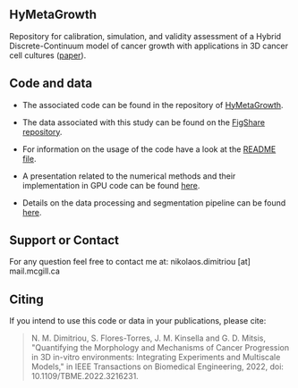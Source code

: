 ## HyMetaGrowth

Repository for calibration, simulation, and validity assessment of a
Hybrid Discrete-Continuum model of cancer growth with applications in
3D cancer cell cultures ([paper](https://www.biorxiv.org/content/10.1101/2021.11.16.468856v2)).

## Code and data
- The associated code can be found in the repository of [HyMetaGrowth](https://github.com/NMDimitriou/HyMetaGrowth).

- The data associated with this study can be found on the [FigShare repository](https://figshare.com/projects/3D-GROWTH-MDA-MB-231-SERIES-12/118989).

- For information on the usage of the code have a look at the [README file](https://github.com/NMDimitriou/HyMetaGrowth/blob/main/README.md).

- A presentation related to the numerical methods and their implementation in GPU code can be found [here](https://github.com/NMDimitriou/HyMetaGrowth/blob/main/numerical_methods_implementation_gpus.pdf).

- Details on the data processing and segmentation pipeline can be found [here](https://www.biorxiv.org/content/10.1101/2021.07.29.454312v1).

## Support or Contact
For any question feel free to contact me at: nikolaos.dimitriou [at] mail.mcgill.ca

## Citing
If you intend to use this code or data in your publications, please cite:
>N. M. Dimitriou, S. Flores-Torres, J. M. Kinsella and G. D. Mitsis, "Quantifying the Morphology and Mechanisms of Cancer Progression in 3D in-vitro environments: Integrating Experiments and Multiscale Models," in IEEE Transactions on Biomedical Engineering, 2022, doi: 10.1109/TBME.2022.3216231.
